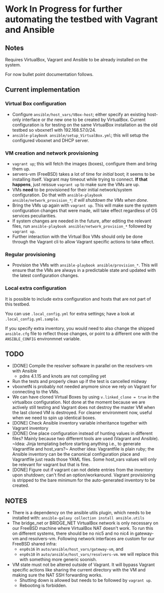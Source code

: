 # Work In Progress for further automating the testbed with Vagrant and Ansible


## Notes

Requires VirtualBox, Vagrant and Ansible to be already installed on the system.

For now bullet point documentation follows.

## Current implementation


### Virtual Box configuration


- Configure `ansible/host_vars/VBox-host`; either specify an existing host-only
  interface or _the_ new one to be created by VirtualBox.
  Current configuration is for testing on the same VirtualBox installation as
  the old testbed so vboxnet1 with 192.168.57.0/24.
- `ansible-playbook ansible/setup_VirtualBox.yml`; this will setup the
  configured vboxnet and DHCP server.

### VM creation and network provisioning


- `vagrant up`; this will fetch the images (boxes), configure them and bring
  them up.
- servers-vm (FreeBSD) takes a lot of time for _initial_ boot; it seems to be
  installing itself.
  Vagrant may timeout while trying to connect.
  **If that happens**, just reissue `vagrant up` to make sure the VMs are up.
- VMs **need** to be provisioned for their initial network/system configuration.
  Do that with `ansible-playbook ansible/network_provision_*`; _it will
  shutdown the VMs when done_.
- Bring the VMs up again with `vagrant up`. This will make sure the system
  configuration changes that were made, will take effect regardless of OS
  services peculiarities.
- If system changes are needed in the future, after editing the relevant files,
  run `ansible-playbook ansible/network_provision_*` followed by `vagrant up`.
- Further interaction with the Virtual Box VMs should only be done through the
  Vagrant cli to allow Vagrant specific actions to take effect.

### Regular provisioning


- Provision the VMs with `ansible-playbook ansible/provision_*`. This will
  ensure that the VMs are always in a predictable state and updated with the
  latest configuration changes.

### Local extra configuration

It is possible to include extra configuration and hosts that are not part of
this testbed.

You can use `.local_config.yml` for extra settings; have a look at `.local_config.yml.sample`.

If you specify extra inventory, you would need to also change the shipped
`ansible.cfg` file to reflect those changes, or point to a different one with
the `ANSIBLE_CONFIG` environmnet variable.

## TODO

- [DONE] Compile the resolver software in parallel on the resolvers-vm with Ansible
  - pdns 4.1.15 and knots are not compiling yet
- Run the tests and properly clean up if the test is cancelled midway
- vboxnetN is probably not needed anymore since we rely on Vagrant for
  connecting to the VMs.
- We can have cloned Virtual Boxes by using `v.linked_clone = true` in the
  virtualbox configuration. Not done at the moment because we are actively
  still testing and Vagrant does not destroy the master VM when the last cloned
  VM is destroyed. For cleaner environment now, useful when we need to spin up
  identical boxes.
- [DONE] Check Ansible inventory variable inheritance together with Vagrant inventory
- [DONE] One place configuration instead of hunting values in different files?
  Mainly because two different tools are used (Vagrant and Ansible).
  ~Idea: Jinja templating before starting anything i.e., to generate Vagrantfile
  and host_vars?~
  Another idea: Vagrantfile is plain ruby; the Ansible inventory can be the
  canonical configuration place and Vagrantfile just reads those YAML files.
  Some host_vars values will only be relevant for vagrant but that is fine.
- [DONE] Figure out if vagrant can not delete entries from the inventory upon
  shutdown; can't find an option/workaround. Vagrant provisioning is stripped
  to the bare minimum for the auto-generated inventory to be created.

## NOTES

- There is a dependency on the ansible utils plugin, which needs to be
  installed with: `ansible-galaxy collection install ansible.utils`
- The bridge_net or BRIDGE_NET VirtualBox network is only necessary on our
  FreeBSD machine where VirtualBox NAT doesn't work. To run this on different
  systems, there should be no nic5 and no nic4 in gateway-vm and resolvers-vm.
  Following network interfaces are custom for our FreeBSD shared infra:
  - `enp0s16` in `auto/ansible/host_vars/gateway-vm`, and
  - `enp0s10` in `auto/ansible/host_vars/resolvers-vm`.
  we will replace this with something more generic soonish.
- VM state must not be altered outside of Vagrant. It will bypass Vagrant
  specific actions like sharing the current directory with the VM and making
  sure the NAT SSH forwarding works.
  - Shutting down is allowed but needs to be followed by `vagrant up`.
  - Rebooting is forbidden.
